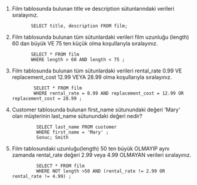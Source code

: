 1. Film tablosunda bulunan title ve description sütunlarındaki verileri sıralayınız.

              SELECT title, description FROM film;

2. Film tablosunda bulunan tüm sütunlardaki verileri film uzunluğu (length) 60 dan büyük VE 75 ten küçük olma koşullarıyla sıralayınız.

              SELECT * FROM film
              WHERE length > 60 AND length < 75 ;

3. Film tablosunda bulunan tüm sütunlardaki verileri rental_rate 0.99 VE replacement_cost 12.99 VEYA 28.99 olma koşullarıyla sıralayınız.

               SELECT * FROM film
               WHERE rental_rate = 0.99 AND replacement_cost = 12.99 OR replacement_cost = 28.99 ;

4. Customer tablosunda bulunan first_name sütunundaki değeri 'Mary' olan müşterinin last_name sütunundaki değeri nedir?

                SELECT last_name FROM customer 
                WHERE first_name = 'Mary' ; 
                Sonuc; Smith
                
5. Film tablosundaki uzunluğu(length) 50 ten büyük OLMAYIP aynı zamanda rental_rate değeri 2.99 veya 4.99 OLMAYAN verileri sıralayınız.    
                
                SELECT * FROM film
                WHERE NOT length >50 AND (rental_rate != 2.99 OR rental_rate != 4.99) ; 
